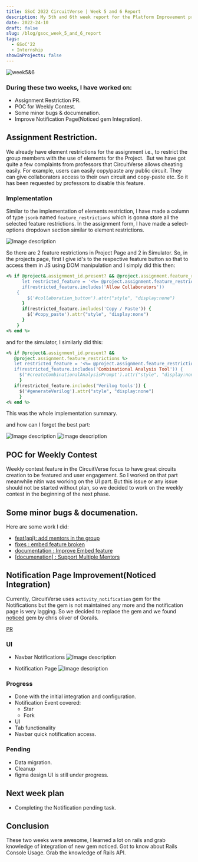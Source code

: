 ```yaml
---
title: GSoC 2022 CircuitVerse | Week 5 and 6 Report
description: My 5th and 6th week report for the Platform Improvement project with CircuitVerse in GSoC 22.
date: 2022-24-10
draft: false
slug: /blog/gsoc_week_5_and_6_report
tags:
  - GSoC'22
  - Internship
showInProjects: false
---
```


![week5&6](https://dev-to-uploads.s3.amazonaws.com/uploads/articles/ivig26gixvarbxj69hw5.png)

### During these two weeks, I have worked on:

- Assignment Restriction PR.
- POC for Weekly Contest.
- Some minor bugs & documenation.
- Improve Notification Page(Noticed gem Integration).

## Assignment Restriction.

We already have element restrictions for the assignment i.e., to restrict the group members with the use of elements for the Project. 
But we have got quite a few complaints from professors that CircuitVerse allows cheating easily. For example, users can easily copy/paste any public circuit. They can give collaborators access to their own circuit and copy-paste etc. So it has been requested by professors to disable this feature.

### Implementation

Similar to the implementation of elements restriction, I have made a column of type `jsonb` named `feature_restrictions` which is gonna store all the selected feature restrictions.
In the assignment form, I have made a select-options dropdown section similar to element restrictions.

![Image description](https://dev-to-uploads.s3.amazonaws.com/uploads/articles/cudthbq5khhqo56mzmrm.png)

So there are 2 feature restrictions in Project Page and 2 in Simulator. So, in the projects page, first I give id's to the respective feature button so that to access them in JS using DOM manipulation and I simply did this then:

```ruby
<% if @project&.assignment_id.present? && @project.assignment.feature_restrictions %> {
      let restricted_feature = '<%= @project.assignment.feature_restrictions %>';
      if(restricted_feature.includes('Allow Collaborators'))
    {
        $('#collaboration_button').attr("style", "display:none")
      }
      if(restricted_feature.includes('Copy / Paste')) {
        $('#copy_paste').attr("style", "display:none")
      }
    }
<% end %>
```

and for the simulator, I similarly did this:

```ruby
<% if @project&.assignment_id.present? &&
   @project.assignment.feature_restrictions %>
   let restricted_feature = '<%= @project.assignment.feature_restrictions %>'
   if(restricted_feature.includes('Combinational Analysis Tool')) {
     $('#createCombinationalAnalysisPrompt').attr("style", "display:none")
     }
   if(restricted_feature.includes('Verilog tools')) {
     $('#generateVerilog').attr("style", "display:none")
     }
<% end %>
```

This was the whole implementation summary.

and how can I forget the best part:

![Image description](https://dev-to-uploads.s3.amazonaws.com/uploads/articles/zmy4nluwkvbouiphhvi6.png)
![Image description](https://dev-to-uploads.s3.amazonaws.com/uploads/articles/59rspl4otde5cecb6woh.png)

## POC for Weekly Contest

Weekly contest feature in the CircuitVerse focus to have great circuits creation to be featured and user engagement. So I worked on that part meanwhile nitin was working on the UI part. But this issue or any issue should not be started without plan, so we decided to work on the weekly contest in the beginning of the next phase.

## Some minor bugs & documenation.

Here are some work I did:

- [feat(api): add mentors in the group](https://github.com/CircuitVerse/CircuitVerse/pull/3238)
- [fixes : embed feature broken](https://github.com/CircuitVerse/CircuitVerse/pull/3242)
- [documentation : Improve Embed feature](https://github.com/CircuitVerse/CircuitVerseDocs/pull/336)
- [[documenation] : Support Multiple Mentors](https://github.com/CircuitVerse/CircuitVerseDocs/pull/334)

## Notification Page Improvement(Noticed Integration)

Currently, CircuitVerse uses `activity_notification` gem for the Notifications but the gem is not maintained any more and the notification page is very lagging. So we decided to replace the gem and we found [noticed](https://github.com/excid3/noticed) gem by chris oliver of Gorails.

[PR](https://github.com/CircuitVerse/CircuitVerse/pull/3243)

### UI

- Navbar Notifications
  ![Image description](https://dev-to-uploads.s3.amazonaws.com/uploads/articles/l1zltlxtdww1wxvcbb92.png)

- Notification Page
  ![Image description](https://dev-to-uploads.s3.amazonaws.com/uploads/articles/jojx576wc3aem5wd1ztc.png)

### Progress

- Done with the initial integration and configuration.
- Notification Event covered:
  - Star
  - Fork
- UI
- Tab functionality
- Navbar quick notification access.

### Pending

- Data migration.
- Cleanup
- figma design UI is still under progress.

## Next week plan

- Completing the Notification pending task.

## Conclusion

These two weeks were awesome, I learned a lot on rails and grab knowledge of integration of new gem noticed. Got to know about Rails Console Usage. Grab the knowledge of Rails API.
